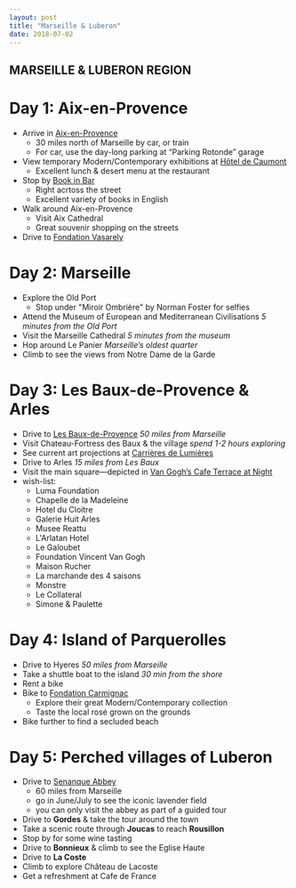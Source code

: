```yaml
---
layout: post
title: "Marseille & Luberon"
date: 2018-07-02
---
```

## **MARSEILLE & LUBERON REGION** 

# Day 1: Aix-en-Provence
* Arrive in [Aix-en-Provence](https://en.wikipedia.org/wiki/Aix-en-Provence)
  * 30 miles north of Marseille by car, or train
  * For car, use the day-long parking at “Parking Rotonde” garage 
* View temporary Modern/Contemporary exhibitions at [Hôtel de Caumont](https://www.caumont-centredart.com/en)
  * Excellent lunch & desert menu at the restaurant
* Stop by [Book in Bar](http://www.bookinbar.com/)
  * Right acrtoss the street 
  * Excellent variety of books in English 
* Walk around Aix-en-Provence
  * Visit Aix Cathedral
  * Great souvenir shopping on the streets
* Drive to [Fondation Vasarely](http://www.fondationvasarely.org/)

# Day 2: Marseille
* Explore the Old Port 
  * Stop under "Miroir Ombrière" by Norman Foster for selfies
* Attend the Museum of European and Mediterranean Civilisations *5 minutes from the Old Port*
* Visit the Marseille Cathedral *5 minutes from the museum* 
* Hop around Le Panier *Marseille’s oldest quarter*
* Climb to see the views from Notre Dame de la Garde

# Day 3: Les Baux-de-Provence & Arles 
* Drive to [Les Baux-de-Provence](https://en.wikipedia.org/wiki/Les_Baux-de-Provence) *50 miles from Marseille*
* Visit Chateau-Fortress des Baux & the village *spend 1-2 hours exploring*
* See current art projections at [Carrières de Lumières](https://www.carrieres-lumieres.com/en)
* Drive to Arles *15 miles from Les Baux* 
* Visit the main square—depicted in [Van Gogh’s Cafe Terrace at Night](https://en.wikipedia.org/wiki/Caf%C3%A9_Terrace_at_Night)
* wish-list:
  * Luma Foundation
  * Chapelle de la Madeleine
  * Hotel du Cloitre
  * Galerie Huit Arles
  * Musee Reattu
  * L'Arlatan Hotel
  * Le Galoubet
  * Foundation Vincent Van Gogh
  * Maison Rucher
  * La marchande des 4 saisons
  * Monstre
  * Le Collateral
  * Simone & Paulette

# Day 4: Island of Parquerolles 
* Drive to Hyeres *50 miles from Marseille*
* Take a shuttle boat to the island *30 min from the shore*
* Rent a bike 
* Bike to [Fondation Carmignac](http://www.fondationcarmignac.com/fr)
  * Explore their great Modern/Contemporary collection 
  * Taste the local rosé grown on the grounds 
* Bike further to find a secluded beach

# Day 5: Perched villages of Luberon
* Drive to [Senanque Abbey](http://www.avignon-et-provence.com/en/monuments/senanque-abbey) 
  * 60 miles from Marseille
  * go in June/July to see the iconic lavender field
  * you can only visit the abbey as part of a guided tour 
* Drive to **Gordes** & take the tour around the town 
* Take a scenic route through **Joucas** to reach **Rousillon** 
* Stop by for some wine tasting
* Drive to **Bonnieux** & climb to see the Eglise Haute
* Drive to **La Coste** 
* Climb to explore Château de Lacoste
* Get a refreshment at Cafe de France

